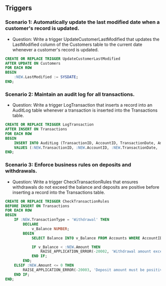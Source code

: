 ## Triggers

### Scenario 1: Automatically update the last modified date when a customer's record is updated.
- Question: Write a trigger UpdateCustomerLastModified that updates the LastModified column of the Customers table to the current date whenever a customer's record is updated.
```sql
CREATE OR REPLACE TRIGGER UpdateCustomerLastModified
AFTER UPDATE ON Customers
FOR EACH ROW
BEGIN
    :NEW.LastModified := SYSDATE;
END;
```
### Scenario 2: Maintain an audit log for all transactions.
- Question: Write a trigger LogTransaction that inserts a record into an AuditLog table whenever a transaction is inserted into the Transactions table.
```sql
CREATE OR REPLACE TRIGGER LogTransaction
AFTER INSERT ON Transactions
FOR EACH ROW
BEGIN
    INSERT INTO AuditLog (TransactionID, AccountID, TransactionDate, Amount, TransactionType)
    VALUES (:NEW.TransactionID, :NEW.AccountID, :NEW.TransactionDate, :NEW.Amount, :NEW.TransactionType);
END;
```
### Scenario 3: Enforce business rules on deposits and withdrawals.
- Question: Write a trigger CheckTransactionRules that ensures withdrawals do not exceed the balance and deposits are positive before inserting a record into the Transactions table.
```sql
CREATE OR REPLACE TRIGGER CheckTransactionRules
BEFORE INSERT ON Transactions
FOR EACH ROW
BEGIN
    IF :NEW.TransactionType = 'Withdrawal' THEN
        DECLARE
            v_Balance NUMBER;
        BEGIN
            SELECT Balance INTO v_Balance FROM Accounts WHERE AccountID = :NEW.AccountID;

            IF v_Balance < :NEW.Amount THEN
                RAISE_APPLICATION_ERROR(-20002, 'Withdrawal amount exceeds balance');
            END IF;
        END;
    ELSIF :NEW.Amount <= 0 THEN
        RAISE_APPLICATION_ERROR(-20003, 'Deposit amount must be positive');
    END IF;
END;
```